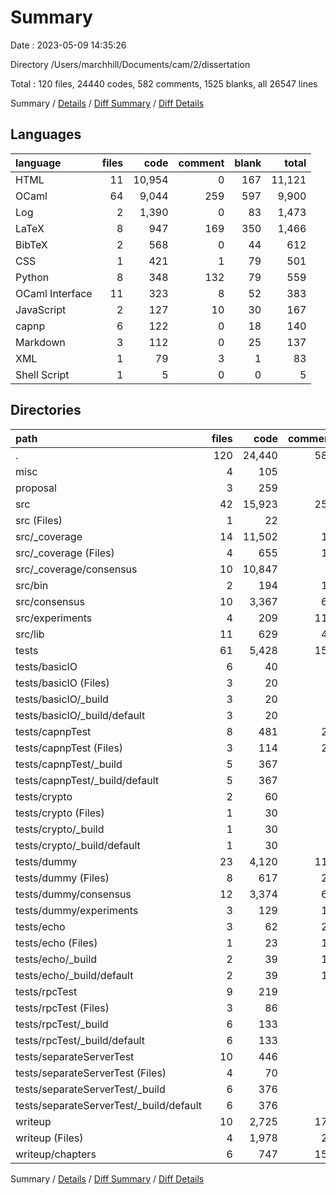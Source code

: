 # Summary

Date : 2023-05-09 14:35:26

Directory /Users/marchhill/Documents/cam/2/dissertation

Total : 120 files,  24440 codes, 582 comments, 1525 blanks, all 26547 lines

Summary / [Details](details.md) / [Diff Summary](diff.md) / [Diff Details](diff-details.md)

## Languages
| language | files | code | comment | blank | total |
| :--- | ---: | ---: | ---: | ---: | ---: |
| HTML | 11 | 10,954 | 0 | 167 | 11,121 |
| OCaml | 64 | 9,044 | 259 | 597 | 9,900 |
| Log | 2 | 1,390 | 0 | 83 | 1,473 |
| LaTeX | 8 | 947 | 169 | 350 | 1,466 |
| BibTeX | 2 | 568 | 0 | 44 | 612 |
| CSS | 1 | 421 | 1 | 79 | 501 |
| Python | 8 | 348 | 132 | 79 | 559 |
| OCaml Interface | 11 | 323 | 8 | 52 | 383 |
| JavaScript | 2 | 127 | 10 | 30 | 167 |
| capnp | 6 | 122 | 0 | 18 | 140 |
| Markdown | 3 | 112 | 0 | 25 | 137 |
| XML | 1 | 79 | 3 | 1 | 83 |
| Shell Script | 1 | 5 | 0 | 0 | 5 |

## Directories
| path | files | code | comment | blank | total |
| :--- | ---: | ---: | ---: | ---: | ---: |
| . | 120 | 24,440 | 582 | 1,525 | 26,547 |
| misc | 4 | 105 | 2 | 18 | 125 |
| proposal | 3 | 259 | 0 | 19 | 278 |
| src | 42 | 15,923 | 250 | 586 | 16,759 |
| src (Files) | 1 | 22 | 0 | 8 | 30 |
| src/_coverage | 14 | 11,502 | 11 | 276 | 11,789 |
| src/_coverage (Files) | 4 | 655 | 11 | 110 | 776 |
| src/_coverage/consensus | 10 | 10,847 | 0 | 166 | 11,013 |
| src/bin | 2 | 194 | 16 | 28 | 238 |
| src/consensus | 10 | 3,367 | 69 | 169 | 3,605 |
| src/experiments | 4 | 209 | 114 | 52 | 375 |
| src/lib | 11 | 629 | 40 | 53 | 722 |
| tests | 61 | 5,428 | 158 | 443 | 6,029 |
| tests/basicIO | 6 | 40 | 0 | 14 | 54 |
| tests/basicIO (Files) | 3 | 20 | 0 | 7 | 27 |
| tests/basicIO/_build | 3 | 20 | 0 | 7 | 27 |
| tests/basicIO/_build/default | 3 | 20 | 0 | 7 | 27 |
| tests/capnpTest | 8 | 481 | 21 | 62 | 564 |
| tests/capnpTest (Files) | 3 | 114 | 21 | 19 | 154 |
| tests/capnpTest/_build | 5 | 367 | 0 | 43 | 410 |
| tests/capnpTest/_build/default | 5 | 367 | 0 | 43 | 410 |
| tests/crypto | 2 | 60 | 0 | 6 | 66 |
| tests/crypto (Files) | 1 | 30 | 0 | 3 | 33 |
| tests/crypto/_build | 1 | 30 | 0 | 3 | 33 |
| tests/crypto/_build/default | 1 | 30 | 0 | 3 | 33 |
| tests/dummy | 23 | 4,120 | 111 | 266 | 4,497 |
| tests/dummy (Files) | 8 | 617 | 26 | 71 | 714 |
| tests/dummy/consensus | 12 | 3,374 | 69 | 169 | 3,612 |
| tests/dummy/experiments | 3 | 129 | 16 | 26 | 171 |
| tests/echo | 3 | 62 | 26 | 8 | 96 |
| tests/echo (Files) | 1 | 23 | 13 | 4 | 40 |
| tests/echo/_build | 2 | 39 | 13 | 4 | 56 |
| tests/echo/_build/default | 2 | 39 | 13 | 4 | 56 |
| tests/rpcTest | 9 | 219 | 0 | 18 | 237 |
| tests/rpcTest (Files) | 3 | 86 | 0 | 11 | 97 |
| tests/rpcTest/_build | 6 | 133 | 0 | 7 | 140 |
| tests/rpcTest/_build/default | 6 | 133 | 0 | 7 | 140 |
| tests/separateServerTest | 10 | 446 | 0 | 69 | 515 |
| tests/separateServerTest (Files) | 4 | 70 | 0 | 19 | 89 |
| tests/separateServerTest/_build | 6 | 376 | 0 | 50 | 426 |
| tests/separateServerTest/_build/default | 6 | 376 | 0 | 50 | 426 |
| writeup | 10 | 2,725 | 172 | 459 | 3,356 |
| writeup (Files) | 4 | 1,978 | 22 | 173 | 2,173 |
| writeup/chapters | 6 | 747 | 150 | 286 | 1,183 |

Summary / [Details](details.md) / [Diff Summary](diff.md) / [Diff Details](diff-details.md)